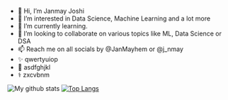 - 👋 Hi, I’m Janmay Joshi
- 👀 I’m interested in Data Science, Machine Learning and a lot more
- 🌱 I’m currently learning.
- 💞️ I’m looking to collaborate on various topics like ML, Data Science or DSA
- 📫 Reach me on all socials by @JanMayhem or @j_nmay
- ✨ qwertyuiop
- 🔆 asdfghjkl
- ⚕️ zxcvbnm

![My github stats](https://github-readme-stats.vercel.app/api?username=JanmayHem) [![Top Langs](https://github-readme-stats.vercel.app/api/top-langs/?username=JanmayHem)](https://github.com/anuraghazra/github-readme-stats)

<!---
JanmayHem/JanmayHem is a ✨ special ✨ repository because its `README.md` (this file) appears on your GitHub profile.
You can click the Preview link to take a look at your changes.
--->
